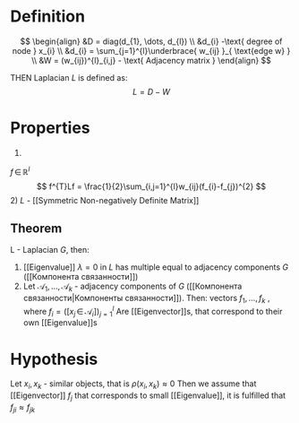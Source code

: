 # Definition

$$
\begin{align}
&D = diag(d_{1}, \dots, d_{l}) \\
&d_{i} -\text{ degree of node } x_{i} \\
&d_{i} = \sum_{j=1}^{l}\underbrace{ w_{ij}  }_{ \text{edge w} } \\
&W = (w_{ij})^{l}_{i,j} - \text{ Adjacency matrix }
\end{align}
$$

THEN Laplacian $L$ is defined as:
$$
L = D -W
$$

# Properties
1) 
$f \, \in \, \mathbb{R}^{l}$
$$
f^{T}Lf = \frac{1}{2}\sum_{i,j=1}^{l}w_{ij}(f_{i}-f_{j})^{2}
$$
2) $L$ - [[Symmetric Non-negatively Definite Matrix]]

## Theorem 
L - Laplacian $G$, then:
1) [[Eigenvalue]] $\lambda=0$ in $L$ has multiple equal to adjacency components $G$ ([[Компонента связанности]])
2) Let $\mathcal{A}_{1}, \dots, \mathcal{A}_{k}$ - adjacency components of $G$ ([[Компонента связанности|Компоненты связанности]]).
Then: vectors $f_{1}, \dots,f_{k}$ , where $f_{i} = ([x_{j} \, \in \,\mathcal{A}_{i}])^{l}_{j=1}$
Are [[Eigenvector]]s, that correspond to their own [[Eigenvalue]]s

# Hypothesis
Let $x_{i}, x_{k}$ - similar objects, that is $\rho(x_{i}, x_{k}) \approx 0$
Then we assume that [[Eigenvector]] $f_{j}$ that corresponds to small [[Eigenvalue]], it is fulfilled that $f_{ji}\approx f_{jk}$ 

